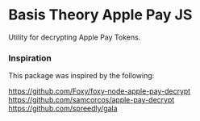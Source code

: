 # Basis Theory Apple Pay JS

Utility for decrypting Apple Pay Tokens.


### Inspiration

This package was inspired by the following:

https://github.com/Foxy/foxy-node-apple-pay-decrypt
https://github.com/samcorcos/apple-pay-decrypt
https://github.com/spreedly/gala